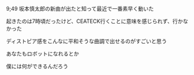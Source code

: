 9;49
坂本慎太郎の新曲が出たと知って最近で一番素早く動いた

起きたのは7時頃だったけど、CEATECK行くことに意味を感じられず、行かなかった

ディストピア感をこんなに平和そうな曲調で出せるのがすごいと思う

あなたもロボットになれるとか

僕には何ができるんだろう